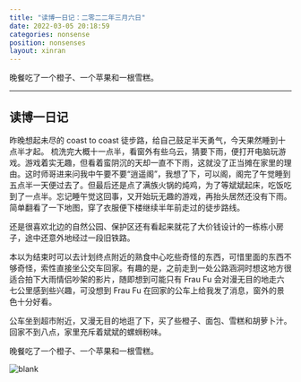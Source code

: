 ```yaml
---
title: "读博一日记：二零二二年三月六日"
date: 2022-03-05 20:18:59
categories: nonsense
position: nonsenses
layout: xinran
---
```


晚餐吃了一个橙子、一个苹果和一根雪糕。

---

<!-- <ul class="list-inline text-center">

<audio controls="controls">
    <source src="http://music.163.com/song/media/outer/url?id=1373002687.mp3" type="audio/ogg">
    <source src="http://music.163.com/song/media/outer/url?id=1373002687.mp3" type="audio/mpeg">
<embed height="50" width="1500" src="http://music.163.com/song/media/outer/url?id=1373002687.mp3" />
</audio>
</ul>

*Twilight Rush(暮色狂奔）— 结冰水* -->

## 读博一日记

昨晚想起未尽的 coast to coast 徒步路，给自己鼓足半天勇气，今天果然睡到十点半才起。 梳洗完大概十一点半，看窗外有些乌云，猜要下雨，便打开电脑玩游戏。游戏着实无趣，但看着蛮阴沉的天却一直不下雨，这就没了正当摊在家里的理由。这时师哥进来问我中午要不要“逍遥阁”，我想了下，可以阁，阁完了午觉睡到五点半一天便过去了。但最后还是点了满族火锅的炖鸡，为了等斌斌起床，吃饭吃到了一点半。忘记睡午觉这回事，又开始玩无趣的游戏，再抬头居然还没有下雨。简单翻看了一下地图，穿了衣服便下楼继续半年前走过的徒步路线。

还是很喜欢北边的自然公园、保护区还有看起来就花了大价钱设计的一栋栋小房子，途中还意外地经过一段旧铁路。

本以为结束时可以去计划终点附近的熟食中心吃些奇怪的东西，可惜里面的东西不够奇怪，索性直接坐公交车回家。有趣的是，之前走到一处公路涵洞时想这地方很适合拍下大雨情侣吵架的影片，随即想到可能只有 Frau Fu 会对漫无目的地走六七公里感到些兴趣，可没想到 Frau Fu 在回家的公车上给我发了消息，窗外的景色十分好看。

公车坐到超市附近，又漫无目的地逛了下，买了些橙子、面包、雪糕和胡萝卜汁。回家不到八点，家里充斥着斌斌的螺蛳粉味。

晚餐吃了一个橙子、一个苹果和一根雪糕。

![blank](/assets/img/placeholder.png)
